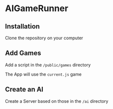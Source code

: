 # AIGameRunner

## Installation

Clone the repository on your computer

## Add Games

Add a script in the `/public/games` directory

The App will use the `current.js` game

## Create an AI

Create a Server based on those in the `/ai` directory

